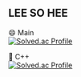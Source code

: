 ## LEE SO HEE
<!--
**0isohee/0isohee** is a ✨ _special_ ✨ repository because its `README.md` (this file) appears on your GitHub profile.

Here are some ideas to get you started:

- 🔭 I’m currently working on ...
- 🌱 I’m currently learning ...
- 👯 I’m looking to collaborate on ...
- 🤔 I’m looking for help with ...
- 💬 Ask me about ...
- 📫 How to reach me: ...
- 😄 Pronouns: ...
- ⚡ Fun fact: ...
-->

😄 Main <br/>
[![Solved.ac Profile](http://mazassumnida.wtf/api/v2/generate_badge?boj=lili1940)](https://solved.ac/lili1940/)

🌱 C++ <br/>
[![Solved.ac Profile](http://mazassumnida.wtf/api/v2/generate_badge?boj=ddoing2)](https://solved.ac/ddoing2/)
